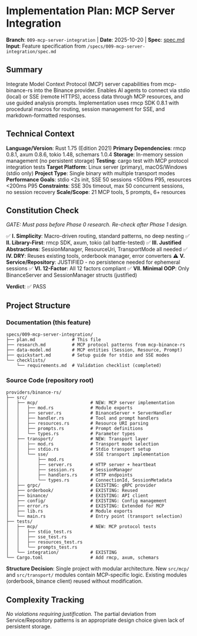 # Implementation Plan: MCP Server Integration

**Branch**: `009-mcp-server-integration` | **Date**: 2025-10-20 | **Spec**: [spec.md](./spec.md)
**Input**: Feature specification from `/specs/009-mcp-server-integration/spec.md`

## Summary

Integrate Model Context Protocol (MCP) server capabilities from mcp-binance-rs into the Binance provider. Enables AI agents to connect via stdio (local) or SSE (remote HTTPS), access data through MCP resources, and use guided analysis prompts. Implementation uses rmcp SDK 0.8.1 with procedural macros for routing, session management for SSE, and markdown-formatted responses.

## Technical Context

**Language/Version**: Rust 1.75 (Edition 2021)
**Primary Dependencies**: rmcp 0.8.1, axum 0.8.6, tokio 1.48, schemars 1.0.4
**Storage**: In-memory session management (no persistent storage)
**Testing**: cargo test with MCP protocol integration tests
**Target Platform**: Linux server (primary), macOS/Windows (stdio only)
**Project Type**: Single binary with multiple transport modes
**Performance Goals**: stdio <2s init, SSE 50 sessions <500ms P95, resources <200ms P95
**Constraints**: SSE 30s timeout, max 50 concurrent sessions, no session recovery
**Scale/Scope**: 21 MCP tools, 5 prompts, 6+ resources

## Constitution Check

*GATE: Must pass before Phase 0 research. Re-check after Phase 1 design.*

✅ **I. Simplicity**: Macro-driven routing, standard patterns, no deep nesting
✅ **II. Library-First**: rmcp SDK, axum, tokio (all battle-tested)
✅ **III. Justified Abstractions**: SessionManager, ResourceUri, TransportMode all needed
✅ **IV. DRY**: Reuses existing tools, orderbook manager, error converters
⚠️ **V. Service/Repository**: JUSTIFIED - no persistence needed for ephemeral sessions
✅ **VI. 12-Factor**: All 12 factors compliant
✅ **VII. Minimal OOP**: Only BinanceServer and SessionManager structs (justified)

**Verdict**: ✅ PASS

## Project Structure

### Documentation (this feature)

```
specs/009-mcp-server-integration/
├── plan.md              # This file
├── research.md          # MCP protocol patterns from mcp-binance-rs
├── data-model.md        # MCP entities (Session, Resource, Prompt)
├── quickstart.md        # Setup guide for stdio and SSE modes
└── checklists/
    └── requirements.md  # Validation checklist (completed)
```

### Source Code (repository root)

```
providers/binance-rs/
├── src/
│   ├── mcp/                    # NEW: MCP server implementation
│   │   ├── mod.rs              # Module exports
│   │   ├── server.rs           # BinanceServer + ServerHandler
│   │   ├── handler.rs          # Tool and prompt handlers
│   │   ├── resources.rs        # Resource URI parsing
│   │   ├── prompts.rs          # Prompt definitions
│   │   └── types.rs            # Parameter types
│   ├── transport/              # NEW: Transport layer
│   │   ├── mod.rs              # Transport mode selection
│   │   ├── stdio.rs            # Stdio transport setup
│   │   └── sse/                # SSE transport implementation
│   │       ├── mod.rs
│   │       ├── server.rs       # HTTP server + heartbeat
│   │       ├── session.rs      # SessionManager
│   │       ├── handlers.rs     # HTTP endpoints
│   │       └── types.rs        # ConnectionId, SessionMetadata
│   ├── grpc/                   # EXISTING: gRPC provider
│   ├── orderbook/              # EXISTING: Reused
│   ├── binance/                # EXISTING: API client
│   ├── config/                 # EXISTING: Config management
│   ├── error.rs                # EXISTING: Extended for MCP
│   ├── lib.rs                  # Module exports
│   └── main.rs                 # Entry point (transport selection)
├── tests/
│   ├── mcp/                    # NEW: MCP protocol tests
│   │   ├── stdio_test.rs
│   │   ├── sse_test.rs
│   │   ├── resources_test.rs
│   │   └── prompts_test.rs
│   └── integration/            # EXISTING
└── Cargo.toml                  # Add rmcp, axum, schemars
```

**Structure Decision**: Single project with modular architecture. New `src/mcp/` and `src/transport/` modules contain MCP-specific logic. Existing modules (orderbook, binance client) reused without modification.

## Complexity Tracking

*No violations requiring justification.* The partial deviation from Service/Repository patterns is an appropriate design choice given lack of persistent storage.

